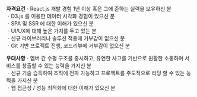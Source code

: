 **자격요건**ㆍReact.js 개발 경험 1년 이상 혹은 그에 준하는 실력을 보유하신 분  
ㆍD3.js 를 이용한 데이터 시각화 경험이 있으신 분  
ㆍSPA 및 SSR 에 대한 이해가 있으신 분  
ㆍUI/UX에 대해 높은 가치를 두고 있는 분  
ㆍ신규 라이브러리나 솔루션 적용에 거부감이 없으신 분  
ㆍGit 기반 프로젝트 진행, 코드리뷰에 거부감이 없으신 분  

**우대사항**ㆍ멤버 간 수평 구조를 중시하고, 유연한 사고를 기반으로 원활한 소통하며 서비스를 창출할 수 있는 능력을 가지신 분  
ㆍ신규 기술 습득하여 조직에 전파 가능하고 프로젝트를 주도적으로 리딩 할 수 있는 능력을 가지신 분  
ㆍ웹 접근성 / 성능 최적화에 대한 이해가 있으신 분